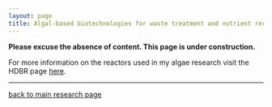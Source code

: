 ```yaml
---
layout: page
title: Algal-based biotechnologies for waste treatment and nutrient recovery
---
```

**Please excuse the absence of content. This page is under construction.**





For more information on the reactors used in my algae research visit the HDBR page [here](/pages/HDBR.md).  
___  
[back to main research page](../1-research.md)  